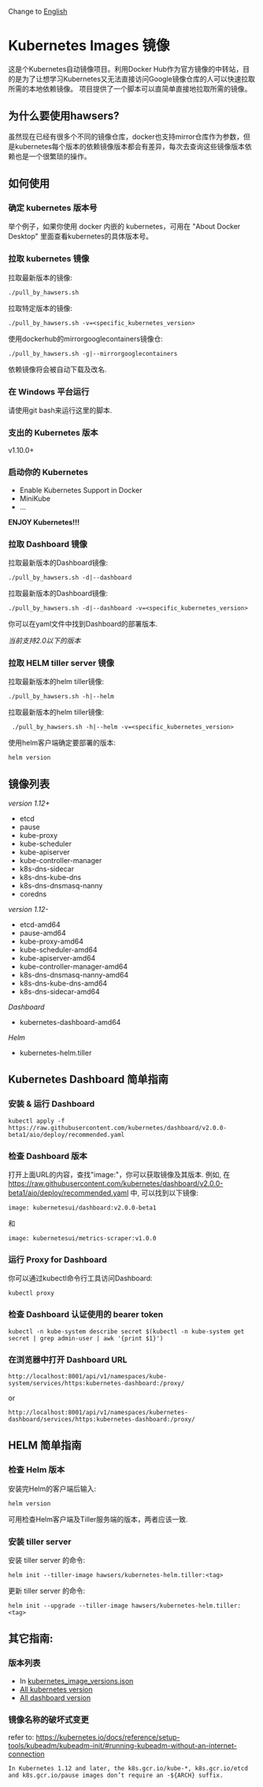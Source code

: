 Change to [English](https://github.com/hawsers/kubernetes_image_mirrors/blob/master/README_EN.md)

# Kubernetes Images 镜像

这是个Kubernetes自动镜像项目。利用Docker Hub作为官方镜像的中转站，目的是为了让想学习Kubernetes又无法直接访问Google镜像仓库的人可以快速拉取所需的本地依赖镜像。
项目提供了一个脚本可以直简单直接地拉取所需的镜像。

## 为什么要使用hawsers?

虽然现在已经有很多个不同的镜像仓库，docker也支持mirror仓库作为参数，但是kubernetes每个版本的依赖镜像版本都会有差异，每次去查询这些镜像版本依赖也是一个很繁琐的操作。

## 如何使用

### 确定 kubernetes 版本号

举个例子，如果你使用 docker 内嵌的 kubernetes，可用在 "About Docker Desktop" 里面查看kubernetes的具体版本号。

### 拉取 kubernetes 镜像

拉取最新版本的镜像:
```
./pull_by_hawsers.sh
```

拉取特定版本的镜像:
```
./pull_by_hawsers.sh -v=<specific_kubernetes_version>
```

使用dockerhub的mirrorgooglecontainers镜像仓:
```
./pull_by_hawsers.sh -g|--mirrorgooglecontainers
```
依赖镜像将会被自动下载及改名.

### 在 Windows 平台运行

请使用git bash来运行这里的脚本.

### 支出的 Kubernetes 版本 

v1.10.0+

### 启动你的 Kubernetes

* Enable Kubernetes Support in Docker
* MiniKube
* ... 

**ENJOY Kubernetes!!!**

### 拉取 Dashboard 镜像

拉取最新版本的Dashboard镜像:
```
./pull_by_hawsers.sh -d|--dashboard
```
拉取最新版本的Dashboard镜像:
```
./pull_by_hawsers.sh -d|--dashboard -v=<specific_kubernetes_version>
```
你可以在yaml文件中找到Dashboard的部署版本.

*当前支持2.0以下的版本*

### 拉取 HELM tiller server 镜像

拉取最新版本的helm tiller镜像:
```
./pull_by_hawsers.sh -h|--helm
```
拉取最新版本的helm tiller镜像:
```
 ./pull_by_hawsers.sh -h|--helm -v=<specific_kubernetes_version>
```
使用helm客户端确定要部署的版本:
```
helm version
```


## 镜像列表

*version 1.12+*
- etcd
- pause
- kube-proxy
- kube-scheduler
- kube-apiserver
- kube-controller-manager
- k8s-dns-sidecar
- k8s-dns-kube-dns
- k8s-dns-dnsmasq-nanny
- coredns

*version 1.12-*
- etcd-amd64
- pause-amd64
- kube-proxy-amd64
- kube-scheduler-amd64
- kube-apiserver-amd64
- kube-controller-manager-amd64
- k8s-dns-dnsmasq-nanny-amd64
- k8s-dns-kube-dns-amd64
- k8s-dns-sidecar-amd64

*Dashboard*
- kubernetes-dashboard-amd64

*Helm*
- kubernetes-helm.tiller


## Kubernetes Dashboard 简单指南

### 安装 & 运行 Dashboard 

```
kubectl apply -f https://raw.githubusercontent.com/kubernetes/dashboard/v2.0.0-beta1/aio/deploy/recommended.yaml
```

### 检查 Dashboard 版本

打开上面URL的内容，查找"image:"，你可以获取镜像及其版本. 例如, 在 https://raw.githubusercontent.com/kubernetes/dashboard/v2.0.0-beta1/aio/deploy/recommended.yaml 中,
可以找到以下镜像:
```
image: kubernetesui/dashboard:v2.0.0-beta1
```
和
```
image: kubernetesui/metrics-scraper:v1.0.0
```

### 运行 Proxy for Dashboard

你可以通过kubectl命令行工具访问Dashboard:
```
kubectl proxy
```

### 检查 Dashboard 认证使用的 bearer token 

```
kubectl -n kube-system describe secret $(kubectl -n kube-system get secret | grep admin-user | awk '{print $1}')
```

### 在浏览器中打开 Dashboard URL

```
http://localhost:8001/api/v1/namespaces/kube-system/services/https:kubernetes-dashboard:/proxy/
```
or
```
http://localhost:8001/api/v1/namespaces/kubernetes-dashboard/services/https:kubernetes-dashboard:/proxy/
```

## HELM 简单指南

### 检查 Helm 版本

安装完Helm的客户端后输入:
```
helm version
```
可用检查Helm客户端及Tiller服务端的版本，两者应该一致.

### 安装 tiller server

安装 tiller server 的命令:
```
helm init --tiller-image hawsers/kubernetes-helm.tiller:<tag>
```
更新 tiller server 的命令:
```
helm init --upgrade --tiller-image hawsers/kubernetes-helm.tiller:<tag>
```

## 其它指南:

### 版本列表

* In [kubernetes_image_versions.json](https://raw.githubusercontent.com/hawsers/kubernetes_image_mirrors/master/kubernetes_image_versions.json)
* [All kubernetes version](https://github.com/kubernetes/sig-release/tree/master/releases/)
* [All dashboard version](https://github.com/kubernetes/dashboard/releases)

### 镜像名称的破坏式变更

refer to: https://kubernetes.io/docs/reference/setup-tools/kubeadm/kubeadm-init/#running-kubeadm-without-an-internet-connection

```In Kubernetes 1.12 and later, the k8s.gcr.io/kube-*, k8s.gcr.io/etcd and k8s.gcr.io/pause images don’t require an -${ARCH} suffix.```


